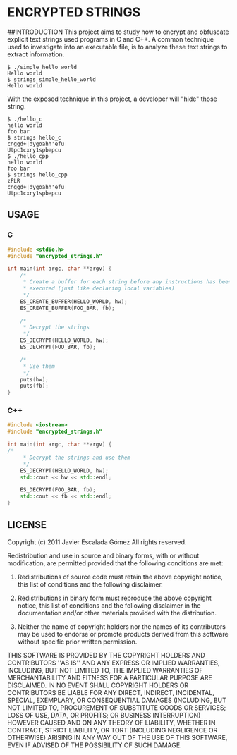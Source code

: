 
# ENCRYPTED STRINGS

##INTRODUCTION
This project aims to study how to encrypt and obfuscate explicit text strings used programs in C and C++. A common technique used to investigate into an executable file, is to analyze these text strings to extract information.

```
$ ./simple_hello_world
Hello world
$ strings simple_hello_world
Hello world
```

With the exposed technique in this project, a developer will "hide" those string.

```
$ ./hello_c
hello world
foo bar
$ strings hello_c
cnggd+|dygoahh'efu
Utpc1cxry1spbepcu
$ ./hello_cpp
hello world
foo bar
$ strings hello_cpp
zPLR
cnggd+|dygoahh'efu
Utpc1cxry1spbepcu
```

## USAGE

### C

```c
#include <stdio.h>
#include "encrypted_strings.h"

int main(int argc, char **argv) {
	/*
	 * Create a buffer for each string before any instructions has been
	 * executed (just like declaring local variables)
	 */
	ES_CREATE_BUFFER(HELLO_WORLD, hw);
	ES_CREATE_BUFFER(FOO_BAR, fb);

	/*
	 * Decrypt the strings
	 */
	ES_DECRYPT(HELLO_WORLD, hw);
	ES_DECRYPT(FOO_BAR, fb);

	/*
	 * Use them
	 */
	puts(hw);
	puts(fb);
}
```

### C++

```cpp
#include <iostream>
#include "encrypted_strings.h"

int main(int argc, char **argv) {
/*
	 * Decrypt the strings and use them
	 */
	ES_DECRYPT(HELLO_WORLD, hw);
	std::cout << hw << std::endl;

	ES_DECRYPT(FOO_BAR, fb);
	std::cout << fb << std::endl;
}
```

## LICENSE
Copyright (c) 2011 Javier Escalada Gómez
All rights reserved.

Redistribution and use in source and binary forms, with or without modification, are permitted provided that the following conditions are met:

1. Redistributions of source code must retain the above copyright notice, this list of conditions and the following disclaimer.

2. Redistributions in binary form must reproduce the above copyright notice, this list of conditions and the following disclaimer in the documentation and/or other materials provided with the distribution.

3. Neither the name of copyright holders nor the names of its contributors may be used to endorse or promote products derived from this software without specific prior written permission.

THIS SOFTWARE IS PROVIDED BY THE COPYRIGHT HOLDERS AND CONTRIBUTORS ''AS IS'' AND ANY EXPRESS OR IMPLIED WARRANTIES, INCLUDING, BUT NOT LIMITED TO, THE IMPLIED WARRANTIES OF MERCHANTABILITY AND FITNESS FOR A PARTICULAR PURPOSE ARE DISCLAIMED.  IN NO EVENT SHALL COPYRIGHT HOLDERS OR CONTRIBUTORS BE LIABLE FOR ANY DIRECT, INDIRECT, INCIDENTAL, SPECIAL, EXEMPLARY, OR CONSEQUENTIAL DAMAGES (INCLUDING, BUT NOT LIMITED TO, PROCUREMENT OF SUBSTITUTE GOODS OR SERVICES; LOSS OF USE, DATA, OR PROFITS; OR BUSINESS INTERRUPTION) HOWEVER CAUSED AND ON ANY THEORY OF LIABILITY, WHETHER IN CONTRACT, STRICT LIABILITY, OR TORT (INCLUDING NEGLIGENCE OR OTHERWISE) ARISING IN ANY WAY OUT OF THE USE OF THIS SOFTWARE, EVEN IF ADVISED OF THE POSSIBILITY OF SUCH DAMAGE.